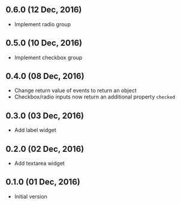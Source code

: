 ## 0.6.0 (12 Dec, 2016)

* Implement radio group

## 0.5.0 (10 Dec, 2016)

* Implement checkbox group

## 0.4.0 (08 Dec, 2016)

* Change return value of events to return an object
* Checkbox/radio inputs now return an additional property `checked`

## 0.3.0 (03 Dec, 2016)

* Add label widget

## 0.2.0 (02 Dec, 2016)

* Add textarea widget

## 0.1.0 (01 Dec, 2016)

* Initial version
